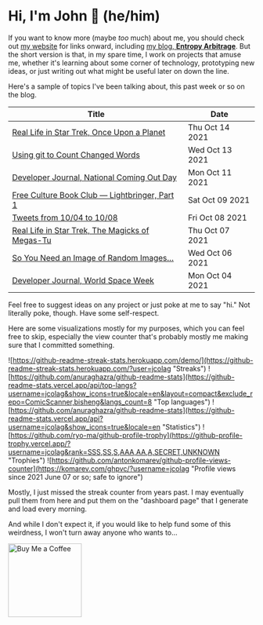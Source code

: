 # Hi, I'm John 👋 (he/him)

If you want to know more (maybe *too* much) about me, you should check out [my website](https://john.colagioia.net/) for links onward, including [my blog, **Entropy Arbitrage**](https://john.colagioia.net/blog).  But the short version is that, in my spare time, I work on projects that amuse me, whether it's learning about some corner of technology, prototyping new ideas, or just writing out what might be useful later on down the line.

Here's a sample of topics I've been talking about, this past week or so on the blog.

|Title|Date|
|-----|-------|
|[Real Life in Star Trek, Once Upon a Planet](https://john.colagioia.net/blog/2021/10/14/once-upon.html)|Thu Oct 14 2021|
|[Using git to Count Changed Words](https://john.colagioia.net/blog/2021/10/13/words-changed.html)|Wed Oct 13 2021|
|[Developer Journal, National Coming Out Day](https://john.colagioia.net/blog/2021/10/11/ncod.html)|Mon Oct 11 2021|
|[Free Culture Book Club — Lightbringer, Part 1](https://john.colagioia.net/blog/2021/10/09/lightbringer.html)|Sat Oct 09 2021|
|[Tweets from 10/04 to 10/08](https://john.colagioia.net/blog/media/2021/10/08/week.html)|Fri Oct 08 2021|
|[Real Life in Star Trek, The Magicks of Megas-Tu](https://john.colagioia.net/blog/2021/10/07/megas-tu.html)|Thu Oct 07 2021|
|[So You Need an Image of Random Images…](https://john.colagioia.net/blog/2021/10/06/collage.html)|Wed Oct 06 2021|
|[Developer Journal, World Space Week](https://john.colagioia.net/blog/2021/10/04/space.html)|Mon Oct 04 2021|

Feel free to suggest ideas on any project or just poke at me to say "hi." Not literally poke, though. Have some self-respect.

Here are some visualizations mostly for my purposes, which you can feel free to skip, especially the view counter that's probably mostly me making sure that I committed something.

![https://github-readme-streak-stats.herokuapp.com/demo/](https://github-readme-streak-stats.herokuapp.com/?user=jcolag "Streaks")
![https://github.com/anuraghazra/github-readme-stats](https://github-readme-stats.vercel.app/api/top-langs?username=jcolag&show_icons=true&locale=en&layout=compact&exclude_repo=ComicScanner,bisheng&langs_count=8 "Top languages")
![https://github.com/anuraghazra/github-readme-stats](https://github-readme-stats.vercel.app/api?username=jcolag&show_icons=true&locale=en "Statistics")
![https://github.com/ryo-ma/github-profile-trophy](https://github-profile-trophy.vercel.app/?username=jcolag&rank=SSS,SS,S,AAA,AA,A,SECRET,UNKNOWN "Trophies")
![https://github.com/antonkomarev/github-profile-views-counter](https://komarev.com/ghpvc/?username=jcolag "Profile views since 2021 June 07 or so; safe to ignore")

Mostly, I just missed the streak counter from years past.  I may eventually pull them from here and put them on the "dashboard page" that I generate and load every morning.

And while I don't expect it, if you would like to help fund some of this weirdness, I won't turn away anyone who wants to...

[<img src="https://cdn.buymeacoffee.com/buttons/v2/default-yellow.png" alt="Buy Me a Coffee" width="150px"/>](https://www.buymeacoffee.com/jcolag)
